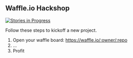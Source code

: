 ## Waffle.io Hackshop

[![Stories in Progress](https://badge.waffle.io/waffleio/waffle.io.svg?label=waffle%3Ain%20progress&title=In%20Progress)](http://waffle.io/waffleio/waffle.io)

Follow these steps to kickoff a new project.

1. Open your waffle board: https://waffle.io/:owner/:repo
2. ...
3. Profit
